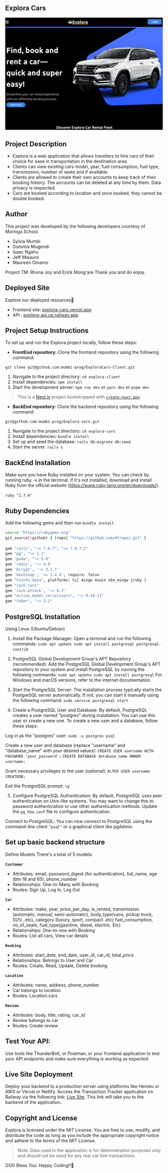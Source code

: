 ## Explora Cars
![alt text](https://github.com/mumbi-prog/ExploraCars-Client/blob/development/public/explora.jpeg?raw=true)
## Project Description

- Explora is a web application that allows travellers to hire cars of their choice for ease in transportation in the destination area. 
- Clients can view existing cars model, year, fuel consumption, fuel type, transmission, number of seats and if available. 
- Clients are allowed to create their own accounts to keep track of their booking history. The accounts can be deleted at any time by them. Data privacy is respected.
- Cars are booked according to location and once booked, they cannot be double booked.
  
## Author

This project was developed by the following developers courtesy of Moringa School.
- Sylvia Mumbi
- Donvine Mugendi
- Isaac Ngahu
- Jeff Mwaura
- Maureen Omamo 

Project TM: Rhona Joy and Erick Mong'are Thank you and do enjoy.

## Deployed Site
Explore our deployed resources🚀 
- Frontend site: [explora-cars.vercel.app](https://explora-cars.vercel.app/)
- API : [explora-api.up.railway.app](https://explora-api.up.railway.app)

## Project Setup Instructions

To set up and run the Explora project locally, follow these steps:
- **FrontEnd repository:** Clone the frontend repository using the following command:
```
git clone git@github.com:mumbi-prog/ExploraCars-Client.git
```
1. Navigate to the project directory: `cd explora-client`
2. Install dependencies: `npm install`
3. Start the development server: `npm run dev` or `yarn dev` or `pnpm dev`

> This is a [Next.js](https://nextjs.org/) project bootstrapped with [`create-next-app`](https://github.com/vercel/next.js/tree/canary/packages/create-next-app).
   
- **BackEnd repository:**  Clone the backend repository using the following command:
```
git@github.com:mumbi-prog/Explora-cars.git
```
1. Navigate to the project directory: `cd explora-cars`
2. Install dependencies: `bundle install`
3. Set up and seed the database: `rails db:migrate db:seed`
4. Start the server: `rails s`

## BackEnd Installation

Make sure you have Ruby installed on your system. You can check by running ruby -v in the terminal. If it's not installed, download and install Ruby from the official website (https://www.ruby-lang.org/en/downloads/).

`ruby "2.7.4"`

## Ruby Dependencies

Add the following gems and then run `bundle install`

```bash
source "https://rubygems.org"
git_source(:github) { |repo| "https://github.com/#{repo}.git" }

gem "rails", "~> 7.0.7", ">= 7.0.7.2"
gem "pg", "~> 1.1"
gem "puma", "~> 5.0"
gem 'redis', '~> 4.0'
gem 'bcrypt', '~> 3.1.7'
gem 'bootsnap', '>= 1.4.4', require: false
gem "tzinfo-data", platforms: %i[ mingw mswin x64_mingw jruby ]
gem "rack-cors"
gem 'rack-attack', '~> 6.7'
gem "active_model_serializers", "~> 0.10.13"
gem "faker", "~> 3.2"
```

## PostgreSQL Installation

Using Linux (Ubuntu/Debian)

1. Install the Package Manager: Open a terminal and run the following commands:
`sudo apt update sudo apt install postgresql postgresql-contrib`

2. PostgreSQL Global Development Group's APT Repository (recommended): Add the PostgreSQL Global Development Group's APT repository to your system and install PostgreSQL by running the following commands: `sudo apt update sudo apt install postgresql`
For Windows and macOS versions, refer to the internet documentation.

3. Start the PostgreSQL Server: The installation process typically starts the PostgreSQL server automatically. 
If not, you can start it manually using the following command: `sudo service postgresql start`

4. Create a PostgreSQL User and Database: By default, PostgreSQL creates a user named "postgres" during installation. 
You can use this user or create a new one. To create a new user and a database, follow these steps:

Log in as the "postgres" user: `sudo -u postgres psql`

Create a new user and database (replace "username" and "database_name" with your desired values): 
`CREATE USER username WITH PASSWORD 'your_password';`
`CREATE DATABASE database_name OWNER username;`

Grant necessary privileges to the user (optional): `ALTER USER username CREATEDB;`

Exit the PostgreSQL prompt: `\q`

5. Configure PostgreSQL Authentication: By default, PostgreSQL uses peer authentication on Unix-like systems. 
You may want to change this to password authentication or use other authentication methods. Update the `pg_hba.conf` file to configure authentication.

Connect to PostgreSQL: You can now connect to PostgreSQL using the command-line client `"psql"` or a graphical client like pgAdmin.

## Set up basic backend structure

Define Models
There's a total of 5 models:

**`Customer`**

- Attributes: email, password_digest (for authentication), full_name, age (btn 18 and 65), phone_number
- Relationships: One-to-Many with Booking
- Routes: Sign Up, Log In, Log Out

**`Car`**

- Attributes: make, year, price_per_day, is_rented, transmission (automatic, manual, semi-automatic), body_type(vans, pickup truck, SUV…etc), category (luxury, sport, compact .etc) fuel_consumption, no_of_seats, fuel_type(gasoline, diesel, electric. Etc)
- Relationships: One-to-one with Booking 
- Routes: List all cars, View car details

**`Booking`**

- Attributes: start_date, end_date, user_id, car_id, total_price
- Relationships: Belongs to User and Car
- Routes: Create, Read, Update, Delete booking

**`Location`**

- Attributes: name, address, phone_number
- Car belongs to location
- Routes: Location.cars

**`Review`**
- Attributes: body, title, rating, car_id
- Review belongs to car
- Routes: Create review

## Test Your API:

Use tools like ThunderBolt, or Postman, or your frontend application to test your API endpoints and make sure everything is working as expected.

## Live Site Deployment

Deploy your backend to a production server using platforms like Heroku or AWS or Vercel or Netlify.
Access the Transaction Tracker application on Railway via the following link: [Live Site](https://explora-cars-production.up.railway.app/customers). This link will take you to the backend of the application.

## Copyright and License

Explora is licensed under the MIT License. 
You are free to use, modify, and distribute the code as long as you include the appropriate copyright notice and adhere to the terms of the MIT License.

> Note: Data used in the application is for demonstration purposes *only* and should not be used for any real car hire transactions.

GOD Bless You. Happy Coding!!🤗
